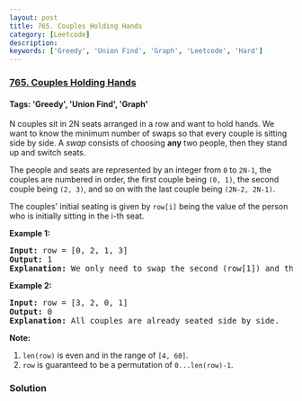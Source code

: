 ```yaml
---
layout: post
title: 765. Couples Holding Hands
category: [Leetcode]
description: 
keywords: ['Greedy', 'Union Find', 'Graph', 'Leetcode', 'Hard']
---
```

### [765. Couples Holding Hands](https://leetcode.com/problems/couples-holding-hands)

#### Tags: 'Greedy', 'Union Find', 'Graph'

<div class="content__u3I1 question-content__JfgR"><div><p>
N couples sit in 2N seats arranged in a row and want to hold hands.  We want to know the minimum number of swaps so that every couple is sitting side by side.  A <i>swap</i> consists of choosing <b>any</b> two people, then they stand up and switch seats. 
</p><p>
The people and seats are represented by an integer from <code>0</code> to <code>2N-1</code>, the couples are numbered in order, the first couple being <code>(0, 1)</code>, the second couple being <code>(2, 3)</code>, and so on with the last couple being <code>(2N-2, 2N-1)</code>.
</p><p>
The couples' initial seating is given by <code>row[i]</code> being the value of the person who is initially sitting in the i-th seat.

</p><p><b>Example 1:</b><br/></p><pre><b>Input:</b> row = [0, 2, 1, 3]
<b>Output:</b> 1
<b>Explanation:</b> We only need to swap the second (row[1]) and third (row[2]) person.
</pre><p></p>
<p><b>Example 2:</b><br/></p><pre><b>Input:</b> row = [3, 2, 0, 1]
<b>Output:</b> 0
<b>Explanation:</b> All couples are already seated side by side.
</pre><p></p>
<p>
<b>Note:</b>
</p><ol>
<li> <code>len(row)</code> is even and in the range of <code>[4, 60]</code>.</li>
<li> <code>row</code> is guaranteed to be a permutation of <code>0...len(row)-1</code>.</li>
</ol></div></div>

### Solution
